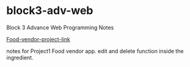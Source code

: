 # block3-adv-web

Block 3 Advance Web Programming Notes

[Food-vendor-project-link](https://fransiskus42.web582.com/block3-adv-web/project1/App/index.php)

notes for Project1 Food vendor app. edit and delete function inside the ingredient.
